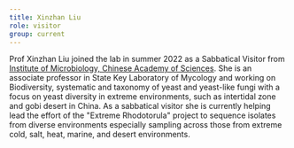 ```yaml
---
title: Xinzhan Liu
role: visitor
group: current
---
```



Prof Xinzhan Liu joined the lab in summer 2022 as a Sabbatical Visitor from [Institute of Microbiology, Chinese Academy of Sciences](http://english.im.cas.cn/). She is an associate professor in State Key Laboratory of Mycology and working on Biodiversity, systematic and taxonomy of yeast and yeast-like fungi with a focus on yeast diversity in extreme environments, such as intertidal zone and gobi desert in China. As a sabbatical visitor she is currently helping lead the effort of the "Extreme Rhodotorula" project to sequence isolates from diverse environments especially sampling across those from extreme cold, salt, heat, marine, and desert environments.
